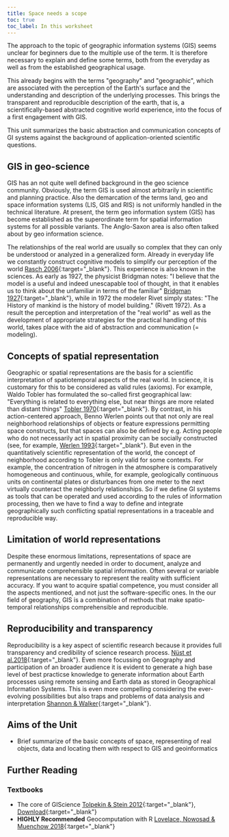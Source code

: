 ```yaml
---
title: Space needs a scope
toc: true
toc_label: In this worksheet
---
```


The approach to the topic of geographic information systems (GIS) seems unclear for beginners due to the multiple use of the term. It is therefore necessary to explain and define some terms, both from the everyday as well as from the established geographical usage. <!--more-->

This already begins with the terms "geography" and "geographic", which are associated with the perception of the Earth's surface and the understanding and description of the  underlying processes. This brings the transparent and reproducible description of the earth, that is, a scientifically-based abstracted cognitive world experience, into the focus of a first engagement with GIS.


This unit summarizes the basic abstraction and communication concepts of GI systems against the background of application-oriented scientific questions.



## GIS in geo-science

GIS has an not quite well defined background in the geo science community. Obviously, the term GIS is used almost arbitrarily in scientific and planning practice. Also the demarcation of the terms land, geo and space information systems (LIS, GIS and RIS) is not uniformly handled in the technical literature. At present, the term geo information system (GIS) has become established as the superordinate term for spatial information systems for all possible variants. The Anglo-Saxon area is also often talked about by geo information science.

The relationships of the real world are usually so complex that they can only be understood or analyzed in a generalized form. Already in everyday life we constantly construct cognitive models to simplify our perception of the world [Rasch 2006](https://www.tib.eu/de/suchen/id/TIBKAT%3A519823788/Verstehen-abstrakter-Sachverhalte-semantische-Gestalten/?tx_tibsearch_search%5Bsearchspace%5D=tibub){:target="_blank"}. This experience is also known in the sciences. As early as 1927, the physicist Bridgman notes: "I believe that the model is a useful and indeed unescapable tool of thought, in that it enables us to think about the unfamiliar in terms of the familiar" [Bridgman 1927](https://www.jstor.org/stable/2014223?seq=1#metadata_info_tab_contents){:target="_blank"}, while in 1972 the modeler Rivet simply states: "The History of mankind is the history of model building." (Rivett 1972). As a result the perception and interpretation of the "real world" as well as the development of appropriate strategies for the practical handling of this world, takes place with the aid of abstraction and communication (= modeling).


## Concepts of spatial representation
Geographic or spatial representations are the basis for a scientific interpretation of spatiotemporal aspects of the real world. In science, it is customary for this to be considered as valid rules (axioms). For example, Waldo Tobler has formulated the so-called first geographical law: "Everything is related to everything else, but near things are more related than distant things" [Tobler 1970](https://www.jstor.org/stable/143141){:target="_blank"}. By contrast, in his action-centered approach, Benno Werlen points out that not only are real neighborhood relationships of objects or feature expressions permitting space constructs, but that spaces can also be defined by e.g. Acting people who do not necessarily act in spatial proximity can be socially constructed (see, for example, [Werlen 1993](https://www.erdkunde.uni-bonn.de/archive/1993/gibt-es-eine-geographie-ohne-raum-zum-verhaeltnis-von-traditioneller-geographie-und-zeitgenoessischen-gesellschaften/at_download/attachment){:target="_blank"}. But even in the quantitatively scientific representation of the world, the concept of neighborhood according to Tobler is only valid for some contexts. For example, the concentration of nitrogen in the atmosphere is comparatively homogeneous and continuous, while, for example, geologically continuous units on continental plates or disturbances from one meter to the next virtually counteract the neighborly relationships. So if we define GI systems as tools that can be operated and used according to the rules of information processing, then we have to find a way to define and integrate geographically such conflicting spatial representations in a traceable and reproducible way.

## Limitation of world representations 
Despite these enormous limitations, representations of space are permanently and urgently needed in order to document, analyze and communicate comprehensible spatial information. Often several or variable representations are necessary to represent the reality with sufficient accuracy. If you want to acquire spatial competence, you must consider all the aspects mentioned, and not just the software-specific ones. In the our field of geography, GIS is a combination of methods that make spatio-temporal relationships comprehensible and reproducible.

## Reproducibility and transparency

Reproducibility is a key aspect of scientific research because it provides full transparency and credibility of science research process. [Nüst et al.2018](https://dx.doi.org/10.7717%2Fpeerj.5072){:target="_blank"}. Even more focussing on Geography and participation of an broader audience it is evident to generate a high base level of best practicse knowledge to generate information about Earth processes using remote sensing and Earth data as stored in Geographical Information Systems. This is even more compelling considering the ever-evolving possibilities but also traps and problems of data analysis and interpretation [Shannon & Walker](https://doi.org/10.1080/13658816.2018.1464167){:target="_blank"}.


## Aims of the Unit

  * Brief summarize of the basic concepts of space, representing of real objects, data and locating them with respect to GIS and geoinformatics
  


## Further Reading 


### Textbooks
 * The core of GIScience [Tolpekin & Stein 2012](https://research.utwente.nl/en/publications/the-core-of-giscience-a-systems-based-approach){:target="_blank"}, [Download](ftp://ftp.itc.nl/pub/ders/CoreBook2014_metadata.pdf){:target="_blank"} 
 * **HIGHLY Recommended**  Geocomputation with R [Lovelace, Nowosad & Muenchow 2018](https://geocompr.robinlovelace.net/){:target="_blank"}
